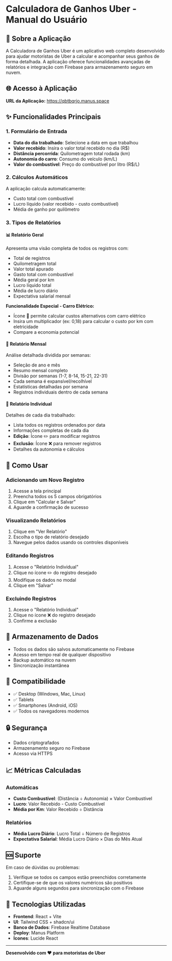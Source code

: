 # Calculadora de Ganhos Uber - Manual do Usuário

## 🚗 Sobre a Aplicação

A Calculadora de Ganhos Uber é um aplicativo web completo desenvolvido para ajudar motoristas de Uber a calcular e acompanhar seus ganhos de forma detalhada. A aplicação oferece funcionalidades avançadas de relatórios e integração com Firebase para armazenamento seguro em nuvem.

## 🌐 Acesso à Aplicação

**URL da Aplicação:** https://qbtbqrjo.manus.space

## ✨ Funcionalidades Principais

### 1. Formulário de Entrada
- **Data do dia trabalhado**: Selecione a data em que trabalhou
- **Valor recebido**: Insira o valor total recebido no dia (R$)
- **Distância percorrida**: Quilometragem total rodada (km)
- **Autonomia do carro**: Consumo do veículo (km/L)
- **Valor do combustível**: Preço do combustível por litro (R$/L)

### 2. Cálculos Automáticos
A aplicação calcula automaticamente:
- Custo total com combustível
- Lucro líquido (valor recebido - custo combustível)
- Média de ganho por quilômetro

### 3. Tipos de Relatórios

#### 📊 Relatório Geral
Apresenta uma visão completa de todos os registros com:
- Total de registros
- Quilometragem total
- Valor total apurado
- Gasto total com combustível
- Média geral por km
- Lucro líquido total
- Média de lucro diário
- Expectativa salarial mensal

**Funcionalidade Especial - Carro Elétrico:**
- Ícone 🔋 permite calcular custos alternativos com carro elétrico
- Insira um multiplicador (ex: 0,18) para calcular o custo por km com eletricidade
- Compare a economia potencial

#### 📅 Relatório Mensal
Análise detalhada dividida por semanas:
- Seleção de ano e mês
- Resumo mensal completo
- Divisão por semanas (1-7, 8-14, 15-21, 22-31)
- Cada semana é expansível/recolhível
- Estatísticas detalhadas por semana
- Registros individuais dentro de cada semana

#### 📝 Relatório Individual
Detalhes de cada dia trabalhado:
- Lista todos os registros ordenados por data
- Informações completas de cada dia
- **Edição**: Ícone ✏️ para modificar registros
- **Exclusão**: Ícone ❌ para remover registros
- Detalhes da autonomia e cálculos

## 🔧 Como Usar

### Adicionando um Novo Registro
1. Acesse a tela principal
2. Preencha todos os 5 campos obrigatórios
3. Clique em "Calcular e Salvar"
4. Aguarde a confirmação de sucesso

### Visualizando Relatórios
1. Clique em "Ver Relatório"
2. Escolha o tipo de relatório desejado
3. Navegue pelos dados usando os controles disponíveis

### Editando Registros
1. Acesse o "Relatório Individual"
2. Clique no ícone ✏️ do registro desejado
3. Modifique os dados no modal
4. Clique em "Salvar"

### Excluindo Registros
1. Acesse o "Relatório Individual"
2. Clique no ícone ❌ do registro desejado
3. Confirme a exclusão

## 💾 Armazenamento de Dados

- Todos os dados são salvos automaticamente no Firebase
- Acesso em tempo real de qualquer dispositivo
- Backup automático na nuvem
- Sincronização instantânea

## 📱 Compatibilidade

- ✅ Desktop (Windows, Mac, Linux)
- ✅ Tablets
- ✅ Smartphones (Android, iOS)
- ✅ Todos os navegadores modernos

## 🔒 Segurança

- Dados criptografados
- Armazenamento seguro no Firebase
- Acesso via HTTPS

## 📈 Métricas Calculadas

### Automáticas
- **Custo Combustível**: (Distância ÷ Autonomia) × Valor Combustível
- **Lucro**: Valor Recebido - Custo Combustível
- **Média por Km**: Valor Recebido ÷ Distância

### Relatórios
- **Média Lucro Diário**: Lucro Total ÷ Número de Registros
- **Expectativa Salarial**: Média Lucro Diário × Dias do Mês Atual

## 🆘 Suporte

Em caso de dúvidas ou problemas:
1. Verifique se todos os campos estão preenchidos corretamente
2. Certifique-se de que os valores numéricos são positivos
3. Aguarde alguns segundos para sincronização com o Firebase

## 🚀 Tecnologias Utilizadas

- **Frontend**: React + Vite
- **UI**: Tailwind CSS + shadcn/ui
- **Banco de Dados**: Firebase Realtime Database
- **Deploy**: Manus Platform
- **Ícones**: Lucide React

---

**Desenvolvido com ❤️ para motoristas de Uber**

